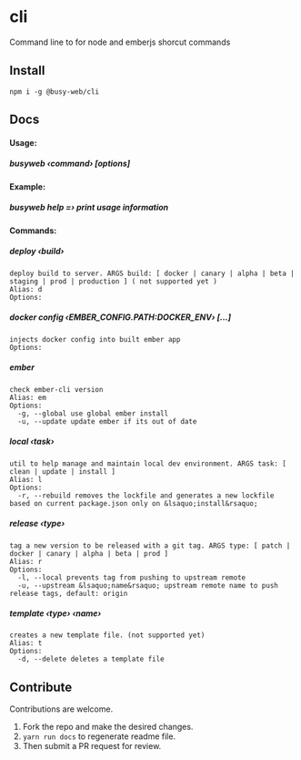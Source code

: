 # cli

Command line to for node and emberjs shorcut commands

## Install

```
npm i -g @busy-web/cli
```

## Docs

<!--START_DOCS-->

#### Usage: 
##### busyweb &lsaquo;command&rsaquo; [options]

#### Example:
##### busyweb help =&rsaquo; print usage information

#### Commands:
##### deploy &lsaquo;build&rsaquo;
    deploy build to server. ARGS build: [ docker | canary | alpha | beta | staging | prod | production ] ( not supported yet )
    Alias: d
    Options:

##### docker config &lsaquo;EMBER_CONFIG.PATH:DOCKER_ENV&rsaquo; [...]
    injects docker config into built ember app
    Options:

##### ember 
    check ember-cli version
    Alias: em
    Options:
      -g, --global use global ember install
      -u, --update update ember if its out of date

##### local &lsaquo;task&rsaquo;
    util to help manage and maintain local dev environment. ARGS task: [ clean | update | install ]
    Alias: l
    Options:
      -r, --rebuild removes the lockfile and generates a new lockfile based on current package.json only on &lsaquo;install&rsaquo;

##### release &lsaquo;type&rsaquo;
    tag a new version to be released with a git tag. ARGS type: [ patch | docker | canary | alpha | beta | prod ]
    Alias: r
    Options:
      -l, --local prevents tag from pushing to upstream remote
      -u, --upstream &lsaquo;name&rsaquo; upstream remote name to push release tags, default: origin

##### template &lsaquo;type&rsaquo; &lsaquo;name&rsaquo;
    creates a new template file. (not supported yet)
    Alias: t
    Options:
      -d, --delete deletes a template file


<!--END_DOCS-->

## Contribute

Contributions are welcome. 
1. Fork the repo and make the desired changes. 
2. `yarn run docs` to regenerate readme file.
3. Then submit a PR request for review. 

